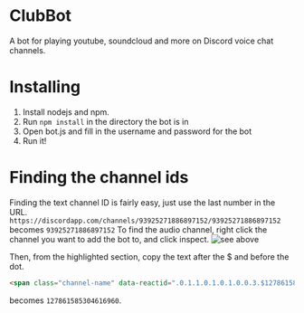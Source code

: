 # ClubBot
A bot for playing youtube, soundcloud and more on Discord voice chat channels.
# Installing
1. Install nodejs and npm.
2. Run `npm install` in the directory the bot is in
3. Open bot.js and fill in the username and password for the bot
4. Run it!
# Finding the channel ids
Finding the text channel ID is fairly easy, just use the last number in the URL.
`https://discordapp.com/channels/93925271886897152/93925271886897152` becomes `93925271886897152`
To find the audio channel, right click the channel you want to add the bot to, and click inspect.
![see above](http://meharryp.xyz/sharex/2016/01/04/2016-01-04_12-29-56.png)

Then, from the highlighted section, copy the text after the $ and before the dot.
```html
<span class="channel-name" data-reactid=".0.1.1.0.1.0.1.0.0.3.$127861585304616960.0.1">The Men's Room (AFK)</span>
```
becomes `127861585304616960`.
